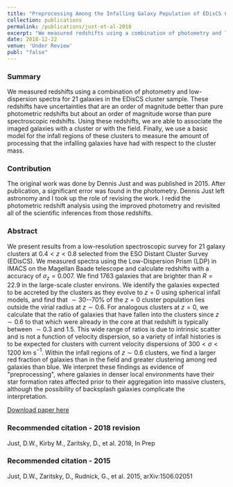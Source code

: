 ```yaml
---
title: "Preprocessing Among the Infalling Galaxy Population of EDisCS Clusters"
collection: publications
permalink: /publications/just-et-al-2018
excerpt: "We measured redshifts using a combination of photometry and low-dispersion spectra for 21 galaxies in the EDisCS cluster sample. These redshifts have uncertainties that are an order of magnitude better than pure photometric redshifts but about an order of magnitude worse than pure spectroscopic redshifts. Using these redshifts, we are able to associate the imaged galaxies with a cluster or with the field. Finally, we use a basic model for the infall regions of these clusters to measure the amount of processing that the infalling galaxies have had with respect to the cluster mass."
date: 2018-12-22
venue: 'Under Review'
publ: "false"
---
```


### Summary
We measured redshifts using a combination of photometry and low-dispersion spectra for 21 galaxies in the EDisCS cluster sample. These redshifts have uncertainties that are an order of magnitude better than pure photometric redshifts but about an order of magnitude worse than pure spectroscopic redshifts. Using these redshifts, we are able to associate the imaged galaxies with a cluster or with the field. Finally, we use a basic model for the infall regions of these clusters to measure the amount of processing that the infalling galaxies have had with respect to the cluster mass.

### Contribution
The original work was done by Dennis Just and was published in 2015. After publication, a significant error was found in the photometry. Dennis Just left astronomy and I took up the role of revising the work. I redid the photometric redshift analysis using the improved photometry and revisited all of the scientific inferences from those redshifts.

### Abstract
We present results from a low-resolution spectroscopic survey for 21 galaxy clusters at $0.4<z<0.8$ selected from the ESO Distant Cluster Survey (EDisCS). We measured spectra using the Low-Dispersion Prism (LDP) in IMACS on the Magellan Baade telescope and calculate redshifts with a accuracy of $\sigma_z=0.007$. We find 1763 galaxies that are brighter than $R=22.9$ in the large-scale cluster environs. We identify the galaxies expected to be accreted by the clusters as they evolve to $z=0$ using spherical infall models, and find that $\sim30$--$70\%$ of the $z=0$ cluster population lies outside the virial radius at $z\sim0.6$. For analogous clusters at $z=0$, we calculate that the ratio of galaxies that have fallen into the clusters since $z\sim0.6$ to that which were already in the core at that redshift is typically between $\sim0.3$ and $1.5$. This wide range of ratios is due to intrinsic scatter and is not a function of velocity dispersion, so a variety of infall histories is to be expected for clusters with current velocity dispersions of $300\lt\sigma\lt 1200$ km s$^{-1}$. Within the infall regions of $z\sim0.6$ clusters, we find a larger red fraction of galaxies than in the field and greater clustering among red galaxies than blue. We interpret these findings as evidence of "preprocessing", where galaxies in denser local environments have their star formation rates affected prior to their aggregation into massive clusters, although the possibility of backsplash galaxies complicate the interpretation.

[Download paper here](http://adsabs.harvard.edu/abs/2015arXiv150602051J)

### Recommended citation - 2018 revision
Just, D.W., Kirby M., Zaritsky, D., et al. 2018, In Prep

### Recommended citation - 2015
Just, D.W., Zaritsky, D., Rudnick, G., et al. 2015, arXiv:1506.02051
